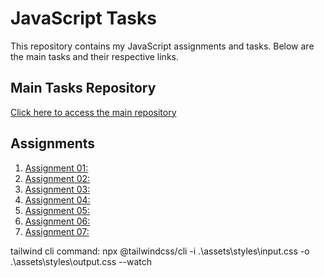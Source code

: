# JavaScript Tasks

This repository contains my JavaScript assignments and tasks. Below are the main tasks and their respective links.

## Main Tasks Repository

[Click here to access the main repository](https://github.com/StriK3r007/smit-js-tasks)

## Assignments

1. [Assignment 01: ](https://strik3r007.github.io/smit-js-tasks/assets/js-assignments/assignment_01/assignment_01.html)
2. [Assignment 02: ](https://strik3r007.github.io/smit-js-tasks/assets/js-assignments/assignment_02/assignment_02.html)
3. [Assignment 03: ](https://strik3r007.github.io/smit-js-tasks/assets/js-assignments/assignment_03/assignment_03.html)
4. [Assignment 04: ](https://strik3r007.github.io/smit-js-tasks/assets/js-assignments/assignment_03/assignment_04.html)
5. [Assignment 05: ](https://strik3r007.github.io/smit-js-tasks/assets/js-assignments/assignment_03/assignment_05.html)
6. [Assignment 06: ](https://strik3r007.github.io/smit-js-tasks/assets/js-assignments/assignment_03/assignment_06.html)
7. [Assignment 07: ](https://strik3r007.github.io/smit-js-tasks/assets/js-assignments/assignment_03/assignment_07.html)




 tailwind cli command: npx @tailwindcss/cli -i .\assets\styles\input.css -o .\assets\styles\output.css --watch
